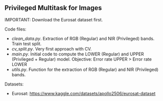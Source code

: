 ## Privileged Multitask for Images

IMPORTANT: Download the Eurosat dataset first.

Code files:
- _clean_data.py_. Extraction of RGB (Regular) and NIR (Privileged) bands. Train test split.
- _cv_split.py_. Very first approach with CV.
- _main.py_. Initial code to compute the LOWER (Regular) and UPPER (Privileged + Regular) model. Objective: Error rate UPPER > Error rate LOWER
- _utils.py_. Function for the extraction of RGB (Regular) and NIR (Privileged) bands.


Datasets:
- Eurosat: https://www.kaggle.com/datasets/apollo2506/eurosat-dataset
